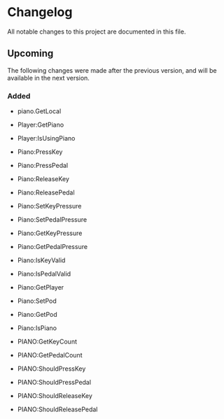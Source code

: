 # Changelog

All notable changes to this project are documented in this file.

## Upcoming

The following changes were made after the previous version, and will be available in the next version.

### Added

- piano.GetLocal

- Player:GetPiano
- Player:IsUsingPiano

- Piano:PressKey
- Piano:PressPedal
- Piano:ReleaseKey
- Piano:ReleasePedal
- Piano:SetKeyPressure
- Piano:SetPedalPressure
- Piano:GetKeyPressure
- Piano:GetPedalPressure
- Piano:IsKeyValid
- Piano:IsPedalValid
- Piano:GetPlayer
- Piano:SetPod
- Piano:GetPod
- Piano:IsPiano

- PIANO:GetKeyCount
- PIANO:GetPedalCount
- PIANO:ShouldPressKey
- PIANO:ShouldPressPedal
- PIANO:ShouldReleaseKey
- PIANO:ShouldReleasePedal
